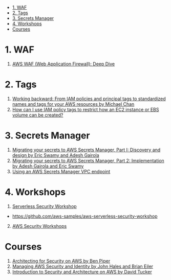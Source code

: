 
<!-- TOC -->

- [1. WAF](#1-waf)
- [2. Tags](#2-tags)
- [3. Secrets Manager](#3-secrets-manager)
- [4. Workshops](#4-workshops)
- [Courses](#courses)

<!-- /TOC -->

# 1. WAF

1. [AWS WAF (Web Application Firewall): Deep Dive](https://dev.to/aws-builders/aws-waf-web-application-firewall-deep-dive-15bd)

# 2. Tags

1. [Working backward: From IAM policies and principal tags to standardized names and tags for your AWS resources by Michael Chan](https://aws.amazon.com/blogs/security/working-backward-from-iam-policies-and-principal-tags-to-standardized-names-and-tags-for-your-aws-resources/)
2. [How can I use IAM policy tags to restrict how an EC2 instance or EBS volume can be created?](https://repost.aws/knowledge-center/iam-policy-tags-restrict)

# 3. Secrets Manager

1. [Migrating your secrets to AWS Secrets Manager, Part I: Discovery and design by Eric Swamy and Adesh Gairola](https://aws.amazon.com/blogs/security/migrating-your-secrets-to-aws-secrets-manager-part-i-discovery-and-design/)
2. [Migrating your secrets to AWS Secrets Manager, Part 2: Implementation by Adesh Gairola and Eric Swamy](https://aws.amazon.com/blogs/security/migrating-your-secrets-to-aws-secrets-manager-part-2-implementation/)
3. [Using an AWS Secrets Manager VPC endpoint](https://docs.aws.amazon.com/secretsmanager/latest/userguide/vpc-endpoint-overview.html)

# 4. Workshops

1. [Serverless Security Workshop](https://catalog.us-east-1.prod.workshops.aws/workshops/026f84fd-f589-4a59-a4d1-81dc543fcd30/en-US)
- https://github.com/aws-samples/aws-serverless-security-workshop
2. [AWS Security Workshops](https://awssecworkshops.com/)

# Courses

1. [Architecting for Security on AWS by Ben Piper](https://app.pluralsight.com/library/courses/architecting-security-aws/table-of-contents?aid=7010a000001xAKZAA2)
2. [Managing AWS Security and Identity by John Hales and Brian Eiler](https://app.pluralsight.com/library/courses/managing-aws-security-identity/table-of-contents?aid=7010a000001xAKZAA2)
3. [Introduction to Security and Architecture on AWS by David Tucker](https://app.pluralsight.com/library/courses/introduction-security-architecture-aws/table-of-contents?aid=7010a000001xAKZAA2)